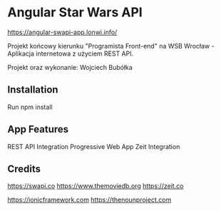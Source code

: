 # Angular Star Wars API

https://angular-swapi-app.lonwi.info/

Projekt końcowy kierunku "Programista Front-end" na WSB Wrocław - Aplikacja internetowa z użyciem REST API.

Projekt oraz wykonanie: Wojciech Bubółka

## Installation

Run npm install

## App Features

REST API Integration 
Progressive Web App
Zeit Integration

## Credits

https://swapi.co
https://www.themoviedb.org
https://zeit.co

https://ionicframework.com
https://thenounproject.com
